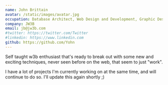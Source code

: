 ```yaml
---
name: John Brittain
avatar: /static/images/avatar.jpg
occupation: Database Architect, Web Design and Development, Graphic Design
company: JW3B
email: jb@jw3b.com
#twitter: https://twitter.com/Twitter
#linkedin: https://www.linkedin.com
github: https://github.com/Yohn
---
```


Self taught w3b enthusiast that's ready to break out with some new and exciting techniques, never seen before on the web, that seem to just "work".

I have a lot of projects I'm currently working on at the same time, and will continue to do so. I'll update this again shortly ;)